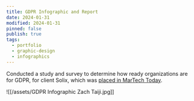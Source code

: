 ```yaml
---
title: GDPR Infographic and Report
date: 2024-01-31
modified: 2024-01-31
pinned: false
publish: true
tags:
  - portfolio
  - graphic-design
  - infographics
---
```


Conducted a study and survey to determine how ready organizations are for GDPR, for client Solix, which was [placed in MarTech Today](https://martechtoday.com/solix-survey-supplies-evidence-gdpr-unreadiness-211993).

![[/assets/GDPR Infographic Zach Taiji.jpg]]
